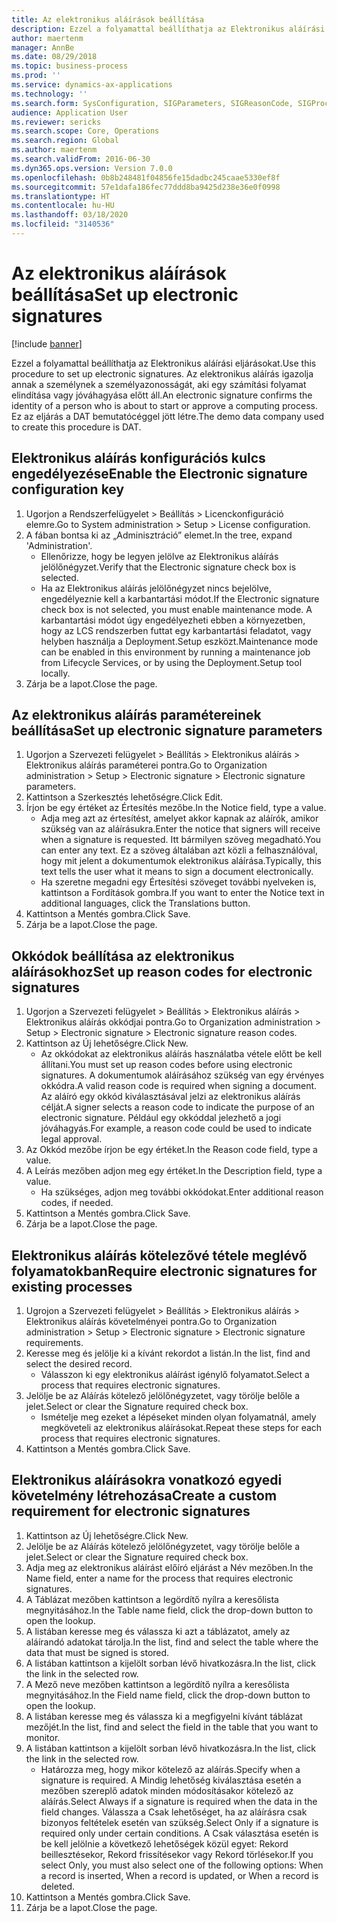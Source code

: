 ```yaml
---
title: Az elektronikus aláírások beállítása
description: Ezzel a folyamattal beállíthatja az Elektronikus aláírási eljárásokat.
author: maertenm
manager: AnnBe
ms.date: 08/29/2018
ms.topic: business-process
ms.prod: ''
ms.service: dynamics-ax-applications
ms.technology: ''
ms.search.form: SysConfiguration, SIGParameters, SIGReasonCode, SIGProcSetup
audience: Application User
ms.reviewer: sericks
ms.search.scope: Core, Operations
ms.search.region: Global
ms.author: maertenm
ms.search.validFrom: 2016-06-30
ms.dyn365.ops.version: Version 7.0.0
ms.openlocfilehash: 0b8b248481f04856fe15dadbc245caae5330ef8f
ms.sourcegitcommit: 57e1dafa186fec77ddd8ba9425d238e36e0f0998
ms.translationtype: HT
ms.contentlocale: hu-HU
ms.lasthandoff: 03/18/2020
ms.locfileid: "3140536"
---
```

# <a name="set-up-electronic-signatures"></a><span data-ttu-id="940ca-103">Az elektronikus aláírások beállítása</span><span class="sxs-lookup"><span data-stu-id="940ca-103">Set up electronic signatures</span></span>

[!include [banner](../../includes/banner.md)]

<span data-ttu-id="940ca-104">Ezzel a folyamattal beállíthatja az Elektronikus aláírási eljárásokat.</span><span class="sxs-lookup"><span data-stu-id="940ca-104">Use this procedure to set up electronic signatures.</span></span> <span data-ttu-id="940ca-105">Az elektronikus aláírás igazolja annak a személynek a személyazonosságát, aki egy számítási folyamat elindítása vagy jóváhagyása előtt áll.</span><span class="sxs-lookup"><span data-stu-id="940ca-105">An electronic signature confirms the identity of a person who is about to start or approve a computing process.</span></span> <span data-ttu-id="940ca-106">Ez az eljárás a DAT bemutatócéggel jött létre.</span><span class="sxs-lookup"><span data-stu-id="940ca-106">The demo data company used to create this procedure is DAT.</span></span>


## <a name="enable-the-electronic-signature-configuration-key"></a><span data-ttu-id="940ca-107">Elektronikus aláírás konfigurációs kulcs engedélyezése</span><span class="sxs-lookup"><span data-stu-id="940ca-107">Enable the Electronic signature configuration key</span></span>
1. <span data-ttu-id="940ca-108">Ugorjon a Rendszerfelügyelet > Beállítás > Licenckonfiguráció elemre.</span><span class="sxs-lookup"><span data-stu-id="940ca-108">Go to System administration > Setup > License configuration.</span></span>
2. <span data-ttu-id="940ca-109">A fában bontsa ki az „Adminisztráció” elemet.</span><span class="sxs-lookup"><span data-stu-id="940ca-109">In the tree, expand 'Administration'.</span></span>
    * <span data-ttu-id="940ca-110">Ellenőrizze, hogy be legyen jelölve az Elektronikus aláírás jelölőnégyzet.</span><span class="sxs-lookup"><span data-stu-id="940ca-110">Verify that the Electronic signature check box is selected.</span></span>  
    * <span data-ttu-id="940ca-111">Ha az Elektronikus aláírás jelölőnégyzet nincs bejelölve, engedélyeznie kell a karbantartási módot.</span><span class="sxs-lookup"><span data-stu-id="940ca-111">If the Electronic signature check box is not selected, you must enable maintenance mode.</span></span> <span data-ttu-id="940ca-112">A karbantartási módot úgy engedélyezheti ebben a környezetben, hogy az LCS rendszerben futtat egy karbantartási feladatot, vagy helyben használja a Deployment.Setup eszközt.</span><span class="sxs-lookup"><span data-stu-id="940ca-112">Maintenance mode can be enabled in this environment by running a maintenance job from Lifecycle Services, or by using the Deployment.Setup tool locally.</span></span>  
3. <span data-ttu-id="940ca-113">Zárja be a lapot.</span><span class="sxs-lookup"><span data-stu-id="940ca-113">Close the page.</span></span>

## <a name="set-up-electronic-signature-parameters"></a><span data-ttu-id="940ca-114">Az elektronikus aláírás paramétereinek beállítása</span><span class="sxs-lookup"><span data-stu-id="940ca-114">Set up electronic signature parameters</span></span>
1. <span data-ttu-id="940ca-115">Ugorjon a Szervezeti felügyelet > Beállítás > Elektronikus aláírás > Elektronikus aláírás paraméterei pontra.</span><span class="sxs-lookup"><span data-stu-id="940ca-115">Go to Organization administration > Setup > Electronic signature > Electronic signature parameters.</span></span>
2. <span data-ttu-id="940ca-116">Kattintson a Szerkesztés lehetőségre.</span><span class="sxs-lookup"><span data-stu-id="940ca-116">Click Edit.</span></span>
3. <span data-ttu-id="940ca-117">Írjon be egy értéket az Értesítés mezőbe.</span><span class="sxs-lookup"><span data-stu-id="940ca-117">In the Notice field, type a value.</span></span>
    * <span data-ttu-id="940ca-118">Adja meg azt az értesítést, amelyet akkor kapnak az aláírók, amikor szükség van az aláírásukra.</span><span class="sxs-lookup"><span data-stu-id="940ca-118">Enter the notice that signers will receive when a signature is requested.</span></span> <span data-ttu-id="940ca-119">Itt bármilyen szöveg megadható.</span><span class="sxs-lookup"><span data-stu-id="940ca-119">You can enter any text.</span></span> <span data-ttu-id="940ca-120">Ez a szöveg általában azt közli a felhasználóval, hogy mit jelent a dokumentumok elektronikus aláírása.</span><span class="sxs-lookup"><span data-stu-id="940ca-120">Typically, this text tells the user what it means to sign a document electronically.</span></span>  
    * <span data-ttu-id="940ca-121">Ha szeretne megadni egy Értesítési szöveget további nyelveken is, kattintson a Fordítások gombra.</span><span class="sxs-lookup"><span data-stu-id="940ca-121">If you want to enter the Notice text in additional languages, click the Translations button.</span></span>  
4. <span data-ttu-id="940ca-122">Kattintson a Mentés gombra.</span><span class="sxs-lookup"><span data-stu-id="940ca-122">Click Save.</span></span>
5. <span data-ttu-id="940ca-123">Zárja be a lapot.</span><span class="sxs-lookup"><span data-stu-id="940ca-123">Close the page.</span></span>

## <a name="set-up-reason-codes-for-electronic-signatures"></a><span data-ttu-id="940ca-124">Okkódok beállítása az elektronikus aláírásokhoz</span><span class="sxs-lookup"><span data-stu-id="940ca-124">Set up reason codes for electronic signatures</span></span>
1. <span data-ttu-id="940ca-125">Ugorjon a Szervezeti felügyelet > Beállítás > Elektronikus aláírás > Elektronikus aláírás okkódjai pontra.</span><span class="sxs-lookup"><span data-stu-id="940ca-125">Go to Organization administration > Setup > Electronic signature > Electronic signature reason codes.</span></span>
2. <span data-ttu-id="940ca-126">Kattintson az Új lehetőségre.</span><span class="sxs-lookup"><span data-stu-id="940ca-126">Click New.</span></span>
    * <span data-ttu-id="940ca-127">Az okkódokat az elektronikus aláírás használatba vétele előtt be kell állítani.</span><span class="sxs-lookup"><span data-stu-id="940ca-127">You must set up reason codes before using electronic signatures.</span></span> <span data-ttu-id="940ca-128">A dokumentumok aláírásához szükség van egy érvényes okkódra.</span><span class="sxs-lookup"><span data-stu-id="940ca-128">A valid reason code is required when signing a document.</span></span>     <span data-ttu-id="940ca-129">Az aláíró egy okkód kiválasztásával jelzi az elektronikus aláírás célját.</span><span class="sxs-lookup"><span data-stu-id="940ca-129">A signer selects a reason code to indicate the purpose of an electronic signature.</span></span> <span data-ttu-id="940ca-130">Például egy okkóddal jelezhető a jogi jóváhagyás.</span><span class="sxs-lookup"><span data-stu-id="940ca-130">For example, a reason code could be used to indicate legal approval.</span></span>  
3. <span data-ttu-id="940ca-131">Az Okkód mezőbe írjon be egy értéket.</span><span class="sxs-lookup"><span data-stu-id="940ca-131">In the Reason code field, type a value.</span></span>
4. <span data-ttu-id="940ca-132">A Leírás mezőben adjon meg egy értéket.</span><span class="sxs-lookup"><span data-stu-id="940ca-132">In the Description field, type a value.</span></span>
    * <span data-ttu-id="940ca-133">Ha szükséges, adjon meg további okkódokat.</span><span class="sxs-lookup"><span data-stu-id="940ca-133">Enter additional reason codes, if needed.</span></span>  
5. <span data-ttu-id="940ca-134">Kattintson a Mentés gombra.</span><span class="sxs-lookup"><span data-stu-id="940ca-134">Click Save.</span></span>
6. <span data-ttu-id="940ca-135">Zárja be a lapot.</span><span class="sxs-lookup"><span data-stu-id="940ca-135">Close the page.</span></span>

## <a name="require-electronic-signatures-for-existing-processes"></a><span data-ttu-id="940ca-136">Elektronikus aláírás kötelezővé tétele meglévő folyamatokban</span><span class="sxs-lookup"><span data-stu-id="940ca-136">Require electronic signatures for existing processes</span></span>
1. <span data-ttu-id="940ca-137">Ugrojon a Szervezeti felügyelet > Beállítás > Elektronikus aláírás > Elektronikus aláírás követelményei pontra.</span><span class="sxs-lookup"><span data-stu-id="940ca-137">Go to Organization administration > Setup > Electronic signature > Electronic signature requirements.</span></span>
2. <span data-ttu-id="940ca-138">Keresse meg és jelölje ki a kívánt rekordot a listán.</span><span class="sxs-lookup"><span data-stu-id="940ca-138">In the list, find and select the desired record.</span></span>
    * <span data-ttu-id="940ca-139">Válasszon ki egy elektronikus aláírást igénylő folyamatot.</span><span class="sxs-lookup"><span data-stu-id="940ca-139">Select a process that requires electronic signatures.</span></span>  
3. <span data-ttu-id="940ca-140">Jelölje be az Aláírás kötelező jelölőnégyzetet, vagy törölje belőle a jelet.</span><span class="sxs-lookup"><span data-stu-id="940ca-140">Select or clear the Signature required check box.</span></span>
    * <span data-ttu-id="940ca-141">Ismételje meg ezeket a lépéseket minden olyan folyamatnál, amely megköveteli az elektronikus aláírásokat.</span><span class="sxs-lookup"><span data-stu-id="940ca-141">Repeat these steps for each process that requires electronic signatures.</span></span>  
4. <span data-ttu-id="940ca-142">Kattintson a Mentés gombra.</span><span class="sxs-lookup"><span data-stu-id="940ca-142">Click Save.</span></span>

## <a name="create-a-custom-requirement-for-electronic-signatures"></a><span data-ttu-id="940ca-143">Elektronikus aláírásokra vonatkozó egyedi követelmény létrehozása</span><span class="sxs-lookup"><span data-stu-id="940ca-143">Create a custom requirement for electronic signatures</span></span>
1. <span data-ttu-id="940ca-144">Kattintson az Új lehetőségre.</span><span class="sxs-lookup"><span data-stu-id="940ca-144">Click New.</span></span>
2. <span data-ttu-id="940ca-145">Jelölje be az Aláírás kötelező jelölőnégyzetet, vagy törölje belőle a jelet.</span><span class="sxs-lookup"><span data-stu-id="940ca-145">Select or clear the Signature required check box.</span></span>
3. <span data-ttu-id="940ca-146">Adja meg az elektronikus aláírást előíró eljárást a Név mezőben.</span><span class="sxs-lookup"><span data-stu-id="940ca-146">In the Name field, enter a name for the process that requires electronic signatures.</span></span>
4. <span data-ttu-id="940ca-147">A Táblázat mezőben kattintson a legördítő nyílra a keresőlista megnyitásához.</span><span class="sxs-lookup"><span data-stu-id="940ca-147">In the Table name field, click the drop-down button to open the lookup.</span></span>
5. <span data-ttu-id="940ca-148">A listában keresse meg és válassza ki azt a táblázatot, amely az aláírandó adatokat tárolja.</span><span class="sxs-lookup"><span data-stu-id="940ca-148">In the list, find and select the table where the data that must be signed is stored.</span></span>
6. <span data-ttu-id="940ca-149">A listában kattintson a kijelölt sorban lévő hivatkozásra.</span><span class="sxs-lookup"><span data-stu-id="940ca-149">In the list, click the link in the selected row.</span></span>
7. <span data-ttu-id="940ca-150">A Mező neve mezőben kattintson a legördítő nyílra a keresőlista megnyitásához.</span><span class="sxs-lookup"><span data-stu-id="940ca-150">In the Field name field, click the drop-down button to open the lookup.</span></span>
8. <span data-ttu-id="940ca-151">A listában keresse meg és válassza ki a megfigyelni kívánt táblázat mezőjét.</span><span class="sxs-lookup"><span data-stu-id="940ca-151">In the list, find and select the field in the table that you want to monitor.</span></span>
9. <span data-ttu-id="940ca-152">A listában kattintson a kijelölt sorban lévő hivatkozásra.</span><span class="sxs-lookup"><span data-stu-id="940ca-152">In the list, click the link in the selected row.</span></span>
    * <span data-ttu-id="940ca-153">Határozza meg, hogy mikor kötelező az aláírás.</span><span class="sxs-lookup"><span data-stu-id="940ca-153">Specify when a signature is required.</span></span>     <span data-ttu-id="940ca-154">A Mindig lehetőség kiválasztása esetén a mezőben szereplő adatok minden módosításakor kötelező az aláírás.</span><span class="sxs-lookup"><span data-stu-id="940ca-154">Select Always if a signature is required when the data in the field changes.</span></span>     <span data-ttu-id="940ca-155">Válassza a Csak lehetőséget, ha az aláírásra csak bizonyos feltételek esetén van szükség.</span><span class="sxs-lookup"><span data-stu-id="940ca-155">Select Only if a signature is required only under certain conditions.</span></span> <span data-ttu-id="940ca-156">A Csak választása esetén is be kell jelölnie a következő lehetőségek közül egyet: Rekord beillesztésekor, Rekord frissítésekor vagy Rekord törlésekor.</span><span class="sxs-lookup"><span data-stu-id="940ca-156">If you select Only, you must also select one of the following options: When a record is inserted, When a record is updated, or When a record is deleted.</span></span>  
10. <span data-ttu-id="940ca-157">Kattintson a Mentés gombra.</span><span class="sxs-lookup"><span data-stu-id="940ca-157">Click Save.</span></span>
11. <span data-ttu-id="940ca-158">Zárja be a lapot.</span><span class="sxs-lookup"><span data-stu-id="940ca-158">Close the page.</span></span>

